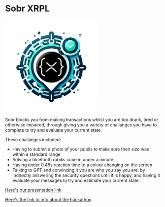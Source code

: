 # Sobr XRPL
<img src="https://raw.githubusercontent.com/Acorn221/xrpl-easya-hackathon/main/apps/nextjs/public/xrpl-logo2.png" width="300" height="300">

Sobr blocks you from making transactions whilst you are too drunk, tired or otherwise impaired, through giving you a variety of challanges you have to complete to try and evaluate your current state.

These challanges included:

 - Having to submit a photo of your pupils to make sure their size was within a standard range
 - Solving a bluetooth rubiks cube in under a minute
 - Having under 0.45s reaction time to a colour changing on the screen
 - Talking to GPT and convincing it you are who you say you are, by indirectly answering the security questions until it is happy, and having it evaluate your messages to try and estimate your current state.

[Here's our presentation link](https://www.canva.com/design/DAGHoT1UPfc/_USRflFi9QucAEE5cAm6rw/edit?utm_content=DAGHoT1UPfc&utm_campaign=designshare&utm_medium=link2&utm_source=sharebutton)

[Here's the link to info about the hackathon](https://www.eventbrite.co.uk/e/easya-x-ripple-apex-hackathon-win-20000-tickets-882724261027?aff=oddtdtcreator)

